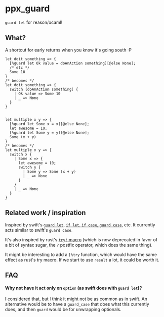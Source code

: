 # ppx_guard

`guard let` for reason/ocaml!

## What?
A shortcut for early returns when you know it's going south :P

```reason
let doit something => {
  [%guard let Ok value = doAnAction something][@else None];
  /* etc */
  Some 10
}
/* becomes */
let doit something => {
  switch (doAnAction something) {
    | Ok value => Some 10
    | _ => None
  }
}


let multiple x y => {
  [%guard let Some x = x][@else None];
  let awesome = 10;
  [%guard let Some y = y][@else None];
  Some (x + y)
}
/* becomes */
let multiple x y => {
  switch x {
    | Some x => {
      let awesome = 10;
      switch y {
        | Some y => Some (x + y)
        | _ => None
      }
    }
    | _ => None
  }
}
```


## Related work / inspiration

Inspired by swift's [`guard let`](https://thatthinginswift.com/guard-statement-swift/), [`if let`, `if case`, `guard case`](http://alisoftware.github.io/swift/pattern-matching/2016/05/16/pattern-matching-4/), etc. It currently acts similar to swift's `guard case`.

It's also inspired by rust's [`try!` macro](https://doc.rust-lang.org/std/macro.try.html) (which is now deprecated in favor of a bit of syntax sugar, the `?` postfix operator, which does the same thing).

It might be interesting to add a `[%try` function, which would have the same
effect as rust's try macro. If we start to use `result` a lot, it could be
worth it.

## FAQ

#### Why not have it act only on `option` (as swift does with `guard let`)?
I considered that, but I think it might
not be as common as in swift. An alternative would be to have a `guard_case`
that does what this currently does, and then `guard` would be for unwrapping
optionals.
